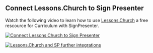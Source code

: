 ## Connect Lessons.Church to Sign Presenter

Watch the following video to learn how to use [Lessons.Church](https://lessons.church/) a free rescource for Curriculum with SignPresenter.

[![Connect Lessons.Church to Sign Presenter](https://img.youtube.com/vi/wDMnJ7UrD50/0.jpg)](https://www.youtube.com/watch?v=wDMnJ7UrD50)

[![Lessons.Church and SP further integrations](https://img.youtube.com/vi/Og5U1vN1O2o/0.jpg)](https://www.youtube.com/watch?v=Og5U1vN1O2o)

